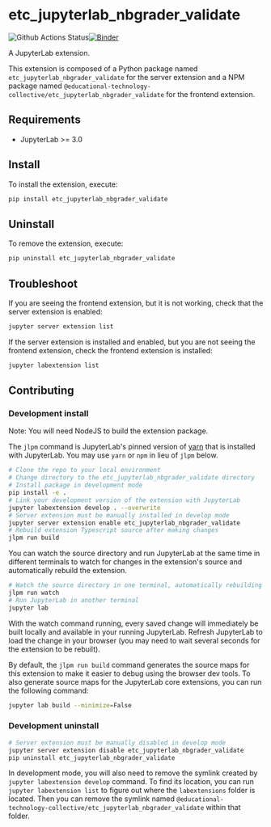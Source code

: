 # etc_jupyterlab_nbgrader_validate

![Github Actions Status](https://github.com/educational-technology-collective/etc_jupyterlab_nbgrader_validate/workflows/Build/badge.svg)[![Binder](https://mybinder.org/badge_logo.svg)](https://mybinder.org/v2/gh/educational-technology-collective/etc_jupyterlab_nbgrader_validate/main?urlpath=lab)

A JupyterLab extension.


This extension is composed of a Python package named `etc_jupyterlab_nbgrader_validate`
for the server extension and a NPM package named `@educational-technology-collective/etc_jupyterlab_nbgrader_validate`
for the frontend extension.


## Requirements

* JupyterLab >= 3.0

## Install

To install the extension, execute:

```bash
pip install etc_jupyterlab_nbgrader_validate
```

## Uninstall

To remove the extension, execute:

```bash
pip uninstall etc_jupyterlab_nbgrader_validate
```


## Troubleshoot

If you are seeing the frontend extension, but it is not working, check
that the server extension is enabled:

```bash
jupyter server extension list
```

If the server extension is installed and enabled, but you are not seeing
the frontend extension, check the frontend extension is installed:

```bash
jupyter labextension list
```


## Contributing

### Development install

Note: You will need NodeJS to build the extension package.

The `jlpm` command is JupyterLab's pinned version of
[yarn](https://yarnpkg.com/) that is installed with JupyterLab. You may use
`yarn` or `npm` in lieu of `jlpm` below.

```bash
# Clone the repo to your local environment
# Change directory to the etc_jupyterlab_nbgrader_validate directory
# Install package in development mode
pip install -e .
# Link your development version of the extension with JupyterLab
jupyter labextension develop . --overwrite
# Server extension must be manually installed in develop mode
jupyter server extension enable etc_jupyterlab_nbgrader_validate
# Rebuild extension Typescript source after making changes
jlpm run build
```

You can watch the source directory and run JupyterLab at the same time in different terminals to watch for changes in the extension's source and automatically rebuild the extension.

```bash
# Watch the source directory in one terminal, automatically rebuilding when needed
jlpm run watch
# Run JupyterLab in another terminal
jupyter lab
```

With the watch command running, every saved change will immediately be built locally and available in your running JupyterLab. Refresh JupyterLab to load the change in your browser (you may need to wait several seconds for the extension to be rebuilt).

By default, the `jlpm run build` command generates the source maps for this extension to make it easier to debug using the browser dev tools. To also generate source maps for the JupyterLab core extensions, you can run the following command:

```bash
jupyter lab build --minimize=False
```

### Development uninstall

```bash
# Server extension must be manually disabled in develop mode
jupyter server extension disable etc_jupyterlab_nbgrader_validate
pip uninstall etc_jupyterlab_nbgrader_validate
```

In development mode, you will also need to remove the symlink created by `jupyter labextension develop`
command. To find its location, you can run `jupyter labextension list` to figure out where the `labextensions`
folder is located. Then you can remove the symlink named `@educational-technology-collective/etc_jupyterlab_nbgrader_validate` within that folder.

